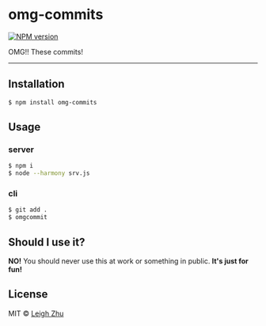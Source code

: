 # omg-commits
[![NPM version](https://img.shields.io/npm/v/omg-commits.svg?style=flat)](https://www.npmjs.org/package/omg-commits)

OMG!! These commits!

------

## Installation

```bash
$ npm install omg-commits
```

## Usage

### server

```sh
$ npm i
$ node --harmony srv.js
```

### cli

```sh
$ git add .
$ omgcommit
```

## Should I use it?

**NO!** You should never use this at work or something in public. **It's just for fun!**


## License

MIT © [Leigh Zhu](#)
